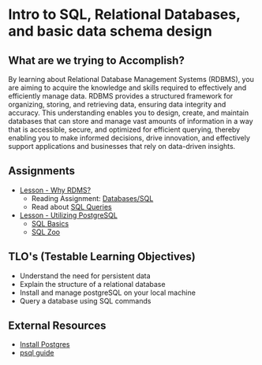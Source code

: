 # Intro to SQL, Relational Databases, and basic data schema design

## What are we trying to Accomplish?

By learning about Relational Database Management Systems (RDBMS), you are aiming to acquire the knowledge and skills required to effectively and efficiently manage data. RDBMS provides a structured framework for organizing, storing, and retrieving data, ensuring data integrity and accuracy. This understanding enables you to design, create, and maintain databases that can store and manage vast amounts of information in a way that is accessible, secure, and optimized for efficient querying, thereby enabling you to make informed decisions, drive innovation, and effectively support applications and businesses that rely on data-driven insights.

## Assignments

- [Lesson - Why RDMS?](./1-why-databases.md)
  - Reading Assignment: [Databases/SQL](https://learn.coderslang.com/0118-introduction-to-relational-databases-and-sql/)
  - Read about [SQL Queries](https://github.com/Code-Platoon-Curriculum/curriculum/blob/main/page-resources/sql-queries.md)
- [Lesson - Utilizing PostgreSQL](./2-utilizing-postgresql.md)
  - [SQL Basics](https://classroom.github.com/a/mPFBqEbK)
  - [SQL Zoo](http://sqlzoo.net/)

## TLO's (Testable Learning Objectives)

- Understand the need for persistent data
- Explain the structure of a relational database
- Install and manage postgreSQL on your local machine
- Query a database using SQL commands

## External Resources

- [Install Postgres](https://github.com/tangoplatoon/install-postgres)
- [psql guide](https://www.postgresguide.com/utilities/psql/)
